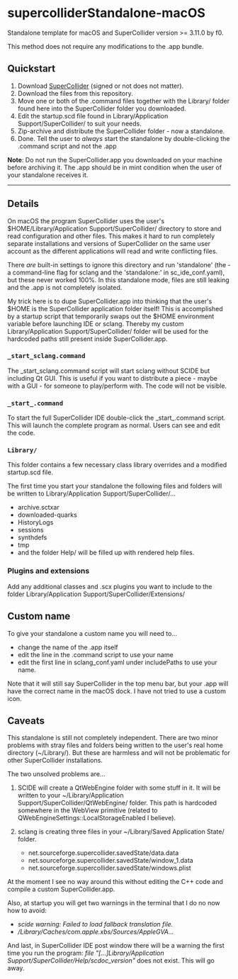 # supercolliderStandalone-macOS

Standalone template for macOS and SuperCollider version >= 3.11.0 by f0.

This method does not require any modifications to the .app bundle.

## Quickstart

1. Download [SuperCollider](https://supercollider.github.io/download) (signed or not does not matter).
2. Download the files from this repository.
3. Move one or both of the .command files together with the Library/ folder found here into the SuperCollider folder you downloaded.
4. Edit the startup.scd file found in Library/Application Support/SuperCollider/ to suit your needs.
5. Zip-archive and distribute the SuperCollider folder - now a standalone.
6. Done. Tell the user to _always_ start the standalone by double-clicking the .command script and not the .app

**Note**: Do not run the SuperCollider.app you downloaded on your machine before archiving it. The .app should be in mint condition when the user of your standalone receives it.

---

## Details

On macOS the program SuperCollider uses the user's $HOME/Library/Application Support/SuperCollider/ directory to store and read configuration and other files. This makes it hard to run completely separate installations and versions of SuperCollider on the same user account as the different applications will read and write conflicting files.

There _are_ built-in settings to ignore this directory and run 'standalone' (the -a command-line flag for sclang and the 'standalone:' in sc_ide_conf.yaml), but these never worked 100%. In this standalone mode, files are still leaking and the .app is not completely isolated.

My trick here is to dupe SuperCollider.app into thinking that the user's $HOME is the SuperCollider application folder itself! This is accomplished by a startup script that temporarily swaps out the $HOME environment variable before launching IDE or sclang. Thereby my custom Library/Application Support/SuperCollider/ folder will be used for the hardcoded paths still present inside SuperCollider.app.

### `_start_sclang.command`

The \_start_sclang.command script will start sclang without SCIDE but including Qt GUI. This is useful if you want to distribute a piece - maybe with a GUI - for someone to play/perform with. The code will not be visible.

### `_start_.command`

To start the full SuperCollider IDE double-click the \_start_.command script. This will launch the complete program as normal. Users can see and edit the code.

### `Library/`

This folder contains a few necessary class library overrides and a modified startup.scd file.

The first time you start your standalone the following files and folders will be written to Library/Application Support/SuperCollider/...

* archive.sctxar
* downloaded-quarks
* HistoryLogs
* sessions
* synthdefs
* tmp
* and the folder Help/ will be filled up with rendered help files.

### Plugins and extensions

Add any additional classes and .scx plugins you want to include to the folder Library/Application Support/SuperCollider/Extensions/

## Custom name

To give your standalone a custom name you will need to...

* change the name of the .app itself
* edit the line in the .command script to use your name
* edit the first line in sclang_conf.yaml under includePaths to use your name.

Note that it will still say SuperCollider in the top menu bar, but your .app will have the correct name in the macOS dock.
I have not tried to use a custom icon.

## Caveats

This standalone is still not completely independent. There are two minor problems with stray files and folders being written to the user's real home directory (~/Library/). But these are harmless and will not be problematic for other SuperCollider installations.

The two unsolved problems are...

1. SCIDE will create a QtWebEngine folder with some stuff in it. It will be written to your ~/Library/Application Support/SuperCollider/QtWebEngine/ folder. This path is hardcoded somewhere in the WebView primitive (related to QWebEngineSettings::LocalStorageEnabled I believe).

2. sclang is creating three files in your ~/Library/Saved Application State/ folder.
   * net.sourceforge.supercollider.savedState/data.data
   * net.sourceforge.supercollider.savedState/window_1.data
   * net.sourceforge.supercollider.savedState/windows.plist

At the moment I see no way around this without editing the C++ code and compile a custom SuperCollider.app.

Also, at startup you will get two warnings in the terminal that I do no now how to avoid:

* _scide warning: Failed to load fallback translation file._
* _/Library/Caches/com.apple.xbs/Sources/AppleGVA..._

And last, in SuperCollider IDE post window there will be a warning the first time you run the program: _file "[...]Library/Application Support/SuperCollider/Help/scdoc_version"_ does not exist. This will go away.
